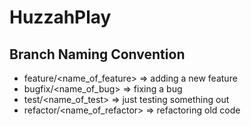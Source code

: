 # HuzzahPlay

## Branch Naming Convention

* feature/<name_of_feature> => adding a new feature
* bugfix/<name_of_bug> => fixing a bug
* test/<name_of_test> => just testing something out
* refactor/<name_of_refactor> => refactoring old code 
